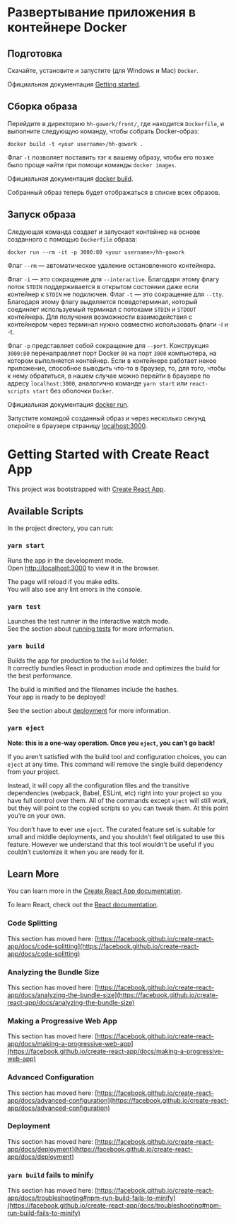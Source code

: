 # Развертывание приложения в контейнере Docker

## Подготовка

Скачайте, установите и запустите (для Windows и Mac) `Docker`.

Официальная документация [Getting started](https://docs.docker.com/get-started/).

## Сборка образа

Перейдите в директорию `hh-gowork/front/`, где находится `Dockerfile`, и выполните следующую команду, чтобы собрать Docker-образ:

```
docker build -t <your username>/hh-gowork .
```

Флаг `-t` позволяет поставить тэг к вашему образу, чтобы его позже было проще найти при помощи команды `docker images`.

Официальная документация [docker build](https://docs.docker.com/engine/reference/commandline/build/).

Собранный образ теперь будет отображаться в списке всех образов.

## Запуск образа

Следующая команда создает и запускает контейнер на основе созданного с помощью `Dockerfile` образа:

```
docker run --rm -it -p 3000:80 <your username>/hh-gowork
```

Флаг `--rm` — автоматическое удаление остановленного контейнера.

Флаг `-i` — это сокращение для `--interactive`. Благодаря этому флагу поток `STDIN` поддерживается в открытом состоянии даже если контейнер к `STDIN` не подключен.
Флаг `-t` — это сокращение для `--tty`. Благодаря этому флагу выделяется псевдотерминал, который соединяет используемый терминал с потоками `STDIN` и `STDOUT` контейнера.
Для получения возможности взаимодействия с контейнером через терминал нужно совместно использовать флаги -i и -t.

Флаг `-p` представляет собой сокращение для `--port`. Конструкция `3000:80` перенаправляет порт Docker `80` на порт `3000` компьютера, на котором выполняется контейнер. Если в контейнере работает некое приложение, способное выводить что-то в браузер, то, для того, чтобы к нему обратиться, в нашем случае можно перейти в браузере по адресу `localhost:3000`, аналогично команде `yarn start` или `react-scripts start` без оболочки `Docker`.

Официальная документация [docker run](https://docs.docker.com/engine/reference/commandline/run/).

Запустите командой созданный образ и через несколько секунд откройте в браузере страницу [localhost:3000](http://localhost:3000/).

# Getting Started with Create React App

This project was bootstrapped with [Create React App](https://github.com/facebook/create-react-app).

## Available Scripts

In the project directory, you can run:

### `yarn start`

Runs the app in the development mode.\
Open [http://localhost:3000](http://localhost:3000) to view it in the browser.

The page will reload if you make edits.\
You will also see any lint errors in the console.

### `yarn test`

Launches the test runner in the interactive watch mode.\
See the section about [running tests](https://facebook.github.io/create-react-app/docs/running-tests) for more information.

### `yarn build`

Builds the app for production to the `build` folder.\
It correctly bundles React in production mode and optimizes the build for the best performance.

The build is minified and the filenames include the hashes.\
Your app is ready to be deployed!

See the section about [deployment](https://facebook.github.io/create-react-app/docs/deployment) for more information.

### `yarn eject`

**Note: this is a one-way operation. Once you `eject`, you can’t go back!**

If you aren’t satisfied with the build tool and configuration choices, you can `eject` at any time. This command will remove the single build dependency from your project.

Instead, it will copy all the configuration files and the transitive dependencies (webpack, Babel, ESLint, etc) right into your project so you have full control over them. All of the commands except `eject` will still work, but they will point to the copied scripts so you can tweak them. At this point you’re on your own.

You don’t have to ever use `eject`. The curated feature set is suitable for small and middle deployments, and you shouldn’t feel obligated to use this feature. However we understand that this tool wouldn’t be useful if you couldn’t customize it when you are ready for it.

## Learn More

You can learn more in the [Create React App documentation](https://facebook.github.io/create-react-app/docs/getting-started).

To learn React, check out the [React documentation](https://reactjs.org/).

### Code Splitting

This section has moved here: [https://facebook.github.io/create-react-app/docs/code-splitting](https://facebook.github.io/create-react-app/docs/code-splitting)

### Analyzing the Bundle Size

This section has moved here: [https://facebook.github.io/create-react-app/docs/analyzing-the-bundle-size](https://facebook.github.io/create-react-app/docs/analyzing-the-bundle-size)

### Making a Progressive Web App

This section has moved here: [https://facebook.github.io/create-react-app/docs/making-a-progressive-web-app](https://facebook.github.io/create-react-app/docs/making-a-progressive-web-app)

### Advanced Configuration

This section has moved here: [https://facebook.github.io/create-react-app/docs/advanced-configuration](https://facebook.github.io/create-react-app/docs/advanced-configuration)

### Deployment

This section has moved here: [https://facebook.github.io/create-react-app/docs/deployment](https://facebook.github.io/create-react-app/docs/deployment)

### `yarn build` fails to minify

This section has moved here: [https://facebook.github.io/create-react-app/docs/troubleshooting#npm-run-build-fails-to-minify](https://facebook.github.io/create-react-app/docs/troubleshooting#npm-run-build-fails-to-minify)
